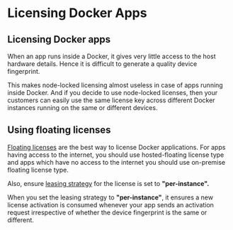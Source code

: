 # Licensing Docker Apps

## Licensing Docker apps

When an app runs inside a Docker, it gives very little access to the host hardware details. Hence it is difficult to generate a quality device fingerprint.

This makes node-locked licensing almost useless in case of apps running inside Docker. And if you decide to use node-locked licenses, then your customers can easily use the same license key across different Docker instances running on the same or different devices.

## Using floating licenses

[Floating licenses](floating-licenses/) are the best way to license Docker applications. For apps having access to the internet, you should use hosted-floating license type and apps which have no access to the internet you should use on-premise floating license type.&#x20;

Also, ensure [leasing strategy](https://docs.cryptlex.com/license-management/license-templates#leasing-strategy) for the license is set to **"per-instance".**

When you set the leasing strategy to **"per-instance"**, it ensures a new license activation is consumed whenever your app sends an activation request irrespective of whether the device fingerprint is the same or different.

